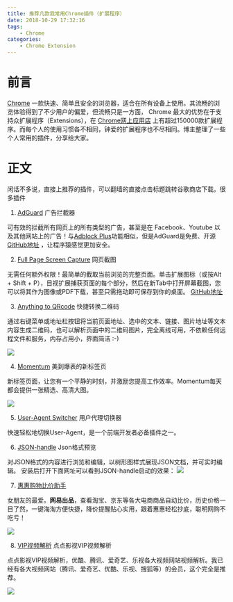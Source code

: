 ```yaml
---
title: 推荐几款我常用Chrome插件（扩展程序）
date: 2018-10-29 17:32:16
tags: 
    - Chrome
categories:
    - Chrome Extension
---
```


# 前言

 [Chrome](https://www.google.com/chrome/) 一款快速、简单且安全的浏览器，适合在所有设备上使用。其流畅的浏览体验得到了不少用户的偏爱，但流畅只是一方面， Chrome 最大的优势在于支持众扩展程序（Extensions），在 [Chrome网上应用店](https://chrome.google.com/webstore/category/extensions?hl=zh) 上有超过150000款扩展程序。而每个人的使用习惯各不相同，钟爱的扩展程序也不尽相同。博主整理了一些个人常用的插件，分享给大家。

# 正文

闲话不多说，直接上推荐的插件，可以翻墙的直接点击标题跳转谷歌商店下载。很多插件

1. [AdGuard](https://chrome.google.com/webstore/detail/adguard-adblocker/bgnkhhnnamicmpeenaelnjfhikgbkllg) 广告拦截器

可有效的拦截所有网页上的所有类型的广告，甚至是在 Facebook、Youtube 以及其他网站上的广告！与[Adblock Plus](https://chrome.google.com/webstore/detail/adblock-plus/cfhdojbkjhnklbpkdaibdccddilifddb?utm_source=chrome-app-launcher-info-dialog)功能相似，但是AdGuard是免费、开源 [GitHub地址](https://github.com/AdGuardTeam/AdGuardBrowserExtension) ，让程序猿感觉更加安全。



2. [Full Page Screen Capture](https://chrome.google.com/webstore/detail/full-page-screen-capture/fdpohaocaechififmbbbbbknoalclacl) 网页截图

无需任何额外权限！最简单的截取当前浏览的完整页面。单击扩展图标（或按Alt + Shift + P），目视扩展捕获页面的每个部分，然后在新Tab中打开屏幕截图，您可以将其作为图像或PDF下载，甚至只需拖动即可保存到你的桌面。 [GitHub地址](https://github.com/mrcoles/full-page-screen-capture-chrome-extension)



3. [Anything to QRcode](https://chrome.google.com/webstore/detail/anything-to-qrcode/calkaljlpglgogjfcidhlmmlgjnpmnmf) 快捷转换二维码

通过右键菜单或地址栏按钮将当前页面地址、选中的文本、链接、图片地址等文本内容生成二维码，也可以解析页面中的二维码图片，完全离线可用，不依赖任何远程文件和服务，内存占用小，界面简洁 :-)

![](https://lh3.googleusercontent.com/zbAPi_CXmn8AW1j80K6bdYPsqgn_yjzHFhtDy9aNRVYEtdoO2KYBjVkIIF63VxyN-r6cTHcP_A=w640-h400-e365)



4. [Momentum](https://chrome.google.com/webstore/detail/momentum/laookkfknpbbblfpciffpaejjkokdgca) 美到爆表的新标签页

新标签页面，让您有一个平静的时刻，并激励您提高工作效率。Momentum每天都会提供一张精选、高清大图。

![](https://lh3.googleusercontent.com/RJ4jnr30NkOL3zFByvWdY0JNWH_q7F4Up2I0RsRxV0m-N25MHB0IlwWg5GzCy3w-XiCK6yy_UA=w640-h400-e365)



5. [User-Agent Switcher](https://chrome.google.com/webstore/detail/user-agent-switcher-for-c/djflhoibgkdhkhhcedjiklpkjnoahfmg) 用户代理切换器

快速轻松地切换User-Agent，是一个前端开发者必备插件之一。



6. [JSON-handle](https://chrome.google.com/webstore/detail/json-handle/iahnhfdhidomcpggpaimmmahffihkfnj) Json格式预览

对JSON格式的内容进行浏览和编辑，以树形图样式展现JSON文档，并可实时编辑。
安装后打开下面网址可以看到JSON-handle启动的效果：
![](https://lh3.googleusercontent.com/RYN3ECVvNJdFkFr_5L2QkhwUlLgSwH27u9-X7BWMWKPCwoMSoRiCWqObNgN1r-QHrb3PLBtHABE=w640-h400-e365)



7. [惠惠购物比价助手](https://chrome.google.com/webstore/detail/%E6%83%A0%E6%83%A0%E8%B4%AD%E7%89%A9%E5%8A%A9%E6%89%8B/ohjkicjidmohhfcjjlahfppkdblibkkb)

女朋友的最爱。**网易出品**，查看淘宝、京东等各大电商商品自动比价，历史价格一目了然，一键海淘方便快捷，降价提醒贴心实用，跟着惠惠轻松抄底，聪明网购不吃亏！

![](https://lh3.googleusercontent.com/uMap3_Iv3v_YWXpFBxcjJvfBhu7hb1TSYraWlaTSUS2clxVgEKCI8m4p8gf5opFAJlUH_TQe3Hg=w640-h400-e365)



8. [VIP视频解析](https://chrome.google.com/webstore/detail/%E7%82%B9%E7%82%B9%E5%BD%B1%E8%A7%86vip%E8%A7%86%E9%A2%91%E8%A7%A3%E6%9E%90/dnmnkhijaknamagjlfcgbhkediobhekc) 点点影视VIP视频解析

点点影视VIP视频解析，优酷、腾讯、爱奇艺、乐视各大视频网站视频解析。我已经有各大视频网站（腾讯、爱奇艺、优酷、乐视、搜狐等）的会员，这个完全是推荐。

![](https://lh3.googleusercontent.com/G9zhu-uwyN_ofAkd_rmgdJfGa8F1_zwm50SBhXjg9YMKnh4vBM-bUnNE5IiPYh0dl_q_qsmatQ=w640-h400-e365)


